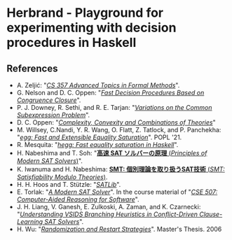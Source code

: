 # Herbrand - Playground for experimenting with decision procedures in Haskell

## References

- A. Zeljić: "[_CS 357 Advanced Topics in Formal Methods_](https://web.stanford.edu/class/cs357/)".
- G. Nelson and D. C. Oppen: "[_Fast Decision Procedures Based on Congruence Closure_](https://dl.acm.org/doi/10.1145/322186.322198)".
- P. J. Downey, R. Sethi, and R. E. Tarjan: "[_Variations on the Common Subexpression Problem_](https://dl.acm.org/doi/10.1145/322217.322228)".
- D. C. Oppen: "[_Complexity, Convexity and Combinations of Theories_](https://courses.engr.illinois.edu/cs576/sp2017/readings/31-may-02/oppen-convex.pdf)"
- M. Willsey, C.Nandi, Y. R. Wang, O. Flatt, Z. Tatlock, and P. Panchekha: "[_egg: Fast and Extensible Equality Saturation_](https://dl.acm.org/doi/10.1145/3434304)". POPL '21.
- R. Mesquita: "[_hegg: Fast equality saturation in Haskell_](https://github.com/alt-romes/hegg)".
- H. Nabeshima and T. Soh: "[__高速 SAT ソルバーの原理__ (_Principles of Modern SAT Solvers_)](https://www.jstage.jst.go.jp/article/jjsai/25/1/25_68/_article/-char/ja/)".
- K. Iwanuma and H. Nabeshima: [__SMT: 個別理論を取り扱うSAT技術__ (_SMT: Satisfiability Modulo Theories_)](https://www.jstage.jst.go.jp/article/jjsai/25/1/25_86/_article/-char/ja/).
- H. H. Hoos and T. Stützle: "[_SATLib_](https://www.cs.ubc.ca/~hoos/SATLIB/benchm.html)".
- E. Torlak: "[_A Modern SAT Solver_](https://courses.cs.washington.edu/courses/cse507/17wi/lectures/L02.pdf)". In the course material of "[_CSE 507: Computer-Aided Reasoning for Software_](https://courses.cs.washington.edu/courses/cse507/14au/index.html)".
- J. H. Liang, V. Ganesh, E. Zulkoski, A. Zaman, and K. Czarnecki: "[_Understanding VSIDS Branching Heuristics in Conflict-Driven Clause-Learning SAT Solvers_](https://mk.cs.msu.ru/images/1/1f/SAT_SMT_Vijay_Ganesh_HVC2015.pdf)".
- H. Wu: "[_Randomization and Restart Strategies_](https://cs.uwaterloo.ca/~vanbeek/Publications/wu.pdf)". Master's Thesis. 2006
